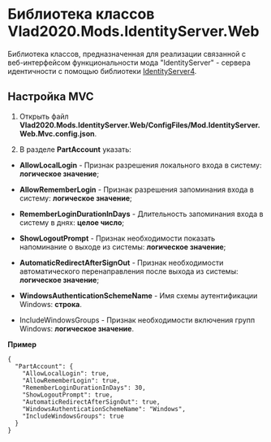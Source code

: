 # Библиотека классов Vlad2020.Mods.IdentityServer.Web

Библиотека классов, предназначенная для реализации связанной с веб-интерфейсом функциональности мода "IdentityServer" -
сервера идентичности с помощью библиотеки [IdentityServer4](http://docs.identityserver.io/en/latest/index.html).

## Настройка MVC

1. Открыть файл **Vlad2020.Mods.IdentityServer.Web/ConfigFiles/Mod.IdentityServer.Web.Mvc.config.json**.

2. В разделе **PartAccount** указать:

- **AllowLocalLogin** - Признак разрешения локального входа в систему:
**логическое значение**;

- **AllowRememberLogin** - Признак разрешения запоминания входа в систему:
**логическое значение**;

- **RememberLoginDurationInDays** - Длительность запоминания входа в систему в днях:
**целое число**;

- **ShowLogoutPrompt** - Признак необходимости показать напоминание о выходе из системы:
**логическое значение**;

- **AutomaticRedirectAfterSignOut** - Признак необходимости автоматического перенаправления после выхода из системы:
**логическое значение**;

- **WindowsAuthenticationSchemeName** - Имя схемы аутентификации Windows:
**строка**.

- IncludeWindowsGroups - Признак необходимости включения групп Windows:
**логическое значение**.

**Пример**

    {
      "PartAccount": {
        "AllowLocalLogin": true,
        "AllowRememberLogin": true,
        "RememberLoginDurationInDays": 30,
        "ShowLogoutPrompt": true,
        "AutomaticRedirectAfterSignOut": true,
        "WindowsAuthenticationSchemeName": "Windows",
        "IncludeWindowsGroups": true
      }
    }